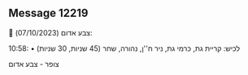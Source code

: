 ## Message 12219

🔴 צבע אדום (07/10/2023):

10:58:
• לכיש: קריית גת, כרמי גת, ניר ח''ן, נהורה, שחר (45 שניות, 30 שניות)

צופר - צבע אדום

